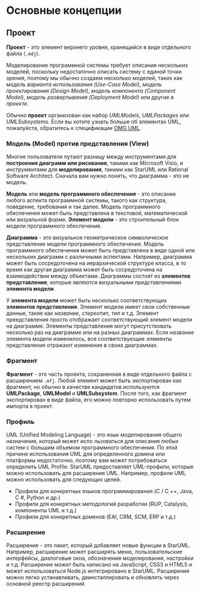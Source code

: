 # Основные концепции

## Проект <a href="#project" id="project"></a>

**Проект** - это элемент верхнего уровня, хранящийся в виде отдельного файла (`.mdj`).

Моделирование программной системы требует описания нескольких моделей, поскольку недостаточно описать систему с единой точки зрения, поэтому мы обычно создаем несколько моделей, таких как _модель варианта использования (Use-Case Model)_, _модель проектирования (Design Model)_, _модель компонента (Component Model)_, _модель развертывания (Deployment Model)_ или другие в _проекте_.

Обычно **проект** организован как набор _UMLModels_, _UMLPackages_ или _UMLSubsystems_. Если вы хотите узнать больше об элементах UML, пожалуйста, обратитесь к спецификации [OMG UML](https://www.omg.org/UML/resource-hub.htm).

### Модель (Model) против представления (View) <a href="#model-vs-view" id="model-vs-view"></a>

Многие пользователи путают разницу между инструментами для **построения диаграмм или рисования**, такими как Microsoft Visio, и инструментами для **моделирования**, такими как StarUML или Rational Software Architect. Сначала вам нужно понять, что диаграмма - это не модель.

**Модель** или **модель программного обеспечения** - это описание любого аспекта программной системы, такого как структура, поведение, требования и так далее. Модель программного обеспечения может быть представлена в текстовой, математической или визуальной форме. **Элемент модели** - это строительный блок модели программного обеспечения.

**Диаграмма** - это визуальное геометрическое символическое представление модели программного обеспечения. Модель программного обеспечения может быть представлена в виде одной или нескольких диаграмм с различными аспектами. Например, диаграмма может быть сосредоточена на иерархической структуре класса, в то время как другая диаграмма может быть сосредоточена на взаимодействии между объектами. Диаграммы состоят из **элементов представления**, которые являются визуальными представлениями **элемента модели**.

У **элемента модели** может быть несколько соответствующих **элементов представления**. Элемент модели имеет свои собственные данные, такие как _название_, _стереотип_, _тип_ и т.д. Элемент преедставления просто отображает соответствующий элемент модели на диаграмме. Элементы представления могут присутствовать несколько раз на диаграмме или на разных диаграммах. Если _название_ элемента модели изменилось, все соответствующие элементы представления отражают изменения в своих диаграммах.

### Фрагмент <a href="#fragment" id="fragment"></a>

**Фрагмент** - это часть проекта, сохраненная в виде отдельного файла с расширением `.mfj`. Любой элемент может быть экспортирован как фрагмент, но обычно в качестве кандидатов используются **UMLPackage**, **UMLModel** и **UMLSubsystem**. После того, как фрагмент экспортирован в виде файла, его можно повторно использовать путем импорта в проект.

### Профиль

UML (Unified Modeling Language) - это язык моделирования общего назначения, который может испо льзоваться для описания любых систем с большим объемом программного обеспечения. По этой причине использования UML для определенного домена или платформы недостаточно, поэтому вам может потребоваться определить UML Profile. StarUML предоставляет UML-профили, которые можно использовать для расширения UML. Например, профили UML можно использовать для следующих целей.

* Профили для конкретных языков программирования (C / C ++, Java, C #, Python и др.)
* Профили для конкретных методологий разработки (RUP, Catalysis, компоненты UML и т.д.)
* Профили для конкретных доменов (EAI, CRM, SCM, ERP и т.д.)

### Расширение <a href="#extension" id="extension"></a>

Расширение - это пакет, который добавляет новые функции в StarUML. Например, расширение может расширять меню, пользовательские интерфейсы, диалоговые окна, обозначения моделирования, настройки и т.д. Расширение может быть написано на JavaScript, CSS3 и HTML5 и может использоваться Node.js интегрировано в StarUML. Расширения можно легко устанавливать, деинсталлировать и обновлять через основной реестр расширений.
